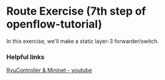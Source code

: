 # Route Exercise (7th step of openflow-tutorial)

In this exercise, we'll make a static layer-3 forwarder/switch.

### Helpful links

[RyuController & Mininet - youtube](https://www.youtube.com/watch?v=5CyfihvdZ74)

